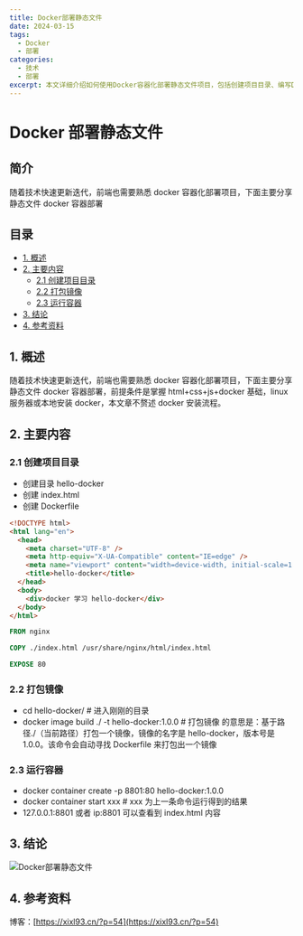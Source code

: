 ```yaml
---
title: Docker部署静态文件
date: 2024-03-15
tags:
  - Docker
  - 部署
categories:
  - 技术
  - 部署
excerpt: 本文详细介绍如何使用Docker容器化部署静态文件项目，包括创建项目目录、编写Dockerfile、打包镜像和运行容器的完整流程，适合前端开发者学习Docker部署实践。
---
```


# Docker 部署静态文件

## 简介

随着技术快速更新迭代，前端也需要熟悉 docker 容器化部署项目，下面主要分享静态文件 docker 容器部署

## 目录

- [1. 概述](#1-概述)
- [2. 主要内容](#2-主要内容)
  - [2.1 创建项目目录](#21-创建项目目录)
  - [2.2 打包镜像](#22-打包镜像)
  - [2.3 运行容器](#23-运行容器)
- [3. 结论](#3-结论)
- [4. 参考资料](#4-参考资料)

## 1. 概述

随着技术快速更新迭代，前端也需要熟悉 docker 容器化部署项目，下面主要分享静态文件 docker 容器部署，前提条件是掌握 html+css+js+docker 基础，linux 服务器或本地安装 docker，本文章不赘述 docker 安装流程。

## 2. 主要内容

### 2.1 创建项目目录

- 创建目录 hello-docker
- 创建 index.html
- 创建 Dockerfile

```html
<!DOCTYPE html>
<html lang="en">
  <head>
    <meta charset="UTF-8" />
    <meta http-equiv="X-UA-Compatible" content="IE=edge" />
    <meta name="viewport" content="width=device-width, initial-scale=1.0" />
    <title>hello-docker</title>
  </head>
  <body>
    <div>docker 学习 hello-docker</div>
  </body>
</html>
```

```dockerfile
FROM nginx

COPY ./index.html /usr/share/nginx/html/index.html

EXPOSE 80
```

### 2.2 打包镜像

- cd hello-docker/ # 进入刚刚的目录
- docker image build ./ -t hello-docker:1.0.0 # 打包镜像 的意思是：基于路径./（当前路径）打包一个镜像，镜像的名字是 hello-docker，版本号是 1.0.0。该命令会自动寻找 Dockerfile 来打包出一个镜像

### 2.3 运行容器

- docker container create -p 8801:80 hello-docker:1.0.0
- docker container start xxx # xxx 为上一条命令运行得到的结果
- 127.0.0.1:8801 或者 ip:8801 可以查看到 index.html 内容

## 3. 结论

![Docker部署静态文件](https://p3-juejin.byteimg.com/tos-cn-i-k3u1fbpfcp/3f85d42cb2104d739ad51a230f640ae7~tplv-k3u1fbpfcp-zoom-1.image)

## 4. 参考资料

博客：[https://xixl93.cn/?p=54](https://xixl93.cn/?p=54)
